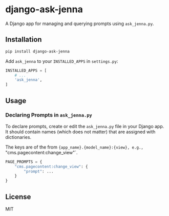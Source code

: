 # django-ask-jenna

A Django app for managing and querying prompts using `ask_jenna.py`.

## Installation

```bash
pip install django-ask-jenna
```

Add `ask_jenna` to your `INSTALLED_APPS` in `settings.py`:

```python
INSTALLED_APPS = [
    # ...
    'ask_jenna',
]
```

## Usage

### Declaring Prompts in `ask_jenna.py`

To declare prompts, create or edit the `ask_jenna.py` file in your Django app. It should contain names
(which does not matter) that are assigned with dictionaries.

The keys are of the from `{app_name}.{model_name}:{view}, e.g., `"cms.pagecontent:change_view"`.

```python
PAGE_PROMPTS = {
    "cms.pagecontent:change_view": {
        "prompt": ...
    }
}
```


## License

MIT